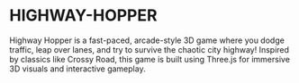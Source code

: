 # HIGHWAY-HOPPER
Highway Hopper is a fast-paced, arcade-style 3D game where you dodge traffic, leap over lanes, and try to survive the chaotic city highway! Inspired by classics like Crossy Road, this game is built using Three.js for immersive 3D visuals and interactive gameplay.
